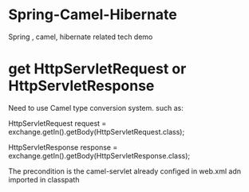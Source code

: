 # Spring-Camel-Hibernate

Spring , camel, hibernate related tech demo

# get HttpServletRequest or HttpServletResponse

Need to use Camel type conversion system. such as:

   HttpServletRequest request = exchange.getIn().getBody(HttpServletRequest.class);

   HttpServletResponse response = exchange.getIn().getBody(HttpServletResponse.class);
   
   The precondition is the camel-servlet already configed in web.xml adn imported in classpath

